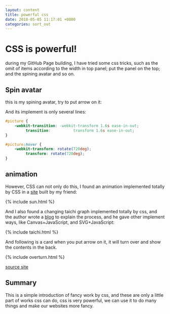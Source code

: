 ```yaml
---
layout: content
title: powerful css
date: 2018-05-05 11:17:01 +0800
categories: sort_out
---
```


# CSS is powerful!

during my GitHub Page building, I have tried some css tricks, such as the omit of items according to the width in top panel; put the panel on the top; and the spining avatar and so on.

## Spin avatar

this is my spining avatar, try to put arrow on it:

<object id="picture" data='{{ "/assets/favicon.png" | absolute_url }}' type="image/png" width="200px" ></object>

And its implement is only several lines:
```css
#picture {
	-webkit-transition: -webkit-transform 1.6s ease-in-out;
		 transition: 	      transform 1.6s ease-in-out;
}

#picture:hover {
	-webkit-transform: rotate(720deg);
		 transform: rotate(720deg);
}
```

## animation

However, CSS can not only do this, I found an animation implemented totally by CSS in a [site](https://ustcta.com) built by my friend:

{% include sun.html %}

And I also found a changing taichi graph implemented totally by css, and the author wrote a [blog](https://css-tricks.com/creating-yin-yang-loaders-web/) to explain the process, and he gave other implement ways, like Canvas+JavaScript, and SVG+JavaScript:

{% include taichi.html %}

And following is a card when you put arrow on it, it will turn over and show the contents in the back.

{% include overturn.html %}

[source site](https://2017.igem.org/Team:Michigan_Software)
## Summary

This is a simple introduction of fancy work by css, and these are only a little part of works css can do, css is very powerful, we can use it to do many things and make our websites more fancy.